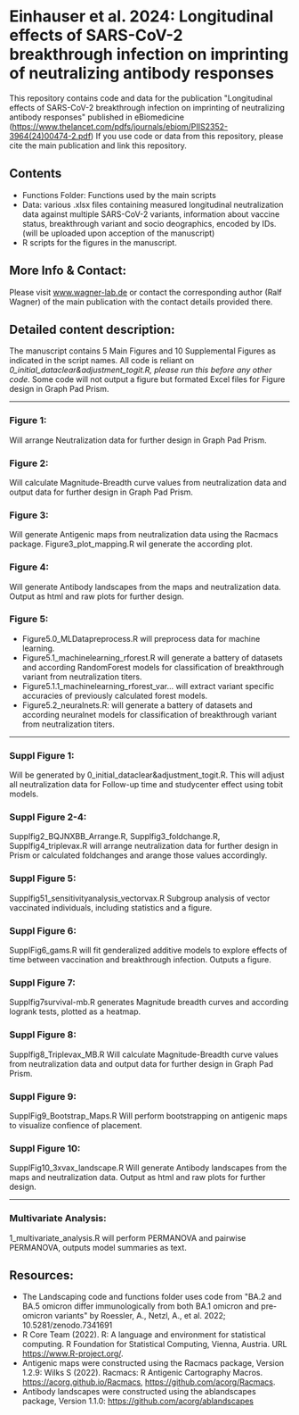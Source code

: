 # Einhauser et al. 2024: Longitudinal effects of SARS-CoV-2 breakthrough infection on imprinting of neutralizing antibody responses
This repository contains code and data for the publication "Longitudinal effects of SARS-CoV-2 breakthrough infection on imprinting of neutralizing antibody responses" published in eBiomedicine (https://www.thelancet.com/pdfs/journals/ebiom/PIIS2352-3964(24)00474-2.pdf)
If you use code or data from this repository, please cite the main publication and link this repository.

## Contents
* Functions Folder: Functions used by the main scripts
* Data: various .xlsx files containing measured longitudinal neutralization data against multiple SARS-CoV-2 variants, information about vaccine status, breakthrough variant and socio deographics, encoded by IDs. (will be uploaded upon acception of the manuscript)
* R scripts for the figures in the manuscript.
## More Info & Contact:
Please visit www.wagner-lab.de or contact the corresponding author (Ralf Wagner) of the main publication with the contact details provided there.

## Detailed content description:
The manuscript contains 5 Main Figures and 10 Supplemental Figures as indicated in the script names. 
All code is reliant on *0_initial_dataclear&adjustment_togit.R, please run this before any other code*.
Some code will not output a figure but formated Excel files for Figure design in Graph Pad Prism.

---
### Figure 1:
Will arrange Neutralization data for further design in Graph Pad Prism.
### Figure 2:
Will calculate Magnitude-Breadth curve values from neutralization data and output data for further design in Graph Pad Prism.
### Figure 3:
Will generate Antigenic maps from neutralization data using the Racmacs package. Figure3_plot_mapping.R wil generate the according plot.
### Figure 4:
Will generate Antibody landscapes from the maps and neutralization data. Output as html and raw plots for further design.
### Figure 5:
* Figure5.0_MLDatapreprocess.R will preprocess data for machine learning.
* Figure5.1_machinelearning_rforest.R will generate a battery of datasets and according RandomForest models for classification of breakthrough variant from neutralization titers.
* Figure5.1.1_machinelearning_rforest_var... will extract variant specific accuracies of previously calculated forest models.
* Figure5.2_neuralnets.R: will generate a battery of datasets and according neuralnet models for classification of breakthrough variant from neutralization titers.
---
### Suppl Figure 1:
Will be generated by 0_initial_dataclear&adjustment_togit.R. This will adjust all neutralization data for Follow-up time and studycenter effect using tobit models.
### Suppl Figure 2-4:
Supplfig2_BQJNXBB_Arrange.R, Supplfig3_foldchange.R, Supplfig4_triplevax.R will arrange neutralization data for further design in Prism or calculated foldchanges and arange those values accordingly.
### Suppl Figure 5:
Supplfig51_sensitivityanalysis_vectorvax.R Subgroup analysis of vector vaccinated individuals, including statistics and a figure.
### Suppl Figure 6:
SupplFig6_gams.R will fit genderalized additive models to explore effects of time between vaccination and breakthrough infection. Outputs a figure.
### Suppl Figure 7:
Supplfig7survival-mb.R generates Magnitude breadth curves and according logrank tests, plotted as a heatmap. 
### Suppl Figure 8:
Supplfig8_Triplevax_MB.R Will calculate Magnitude-Breadth curve values from neutralization data and output data for further design in Graph Pad Prism.
### Suppl Figure 9:
SupplFig9_Bootstrap_Maps.R Will perform bootstrapping on antigenic maps to visualize confience of placement.
### Suppl Figure 10:
SupplFig10_3xvax_landscape.R Will generate Antibody landscapes from the maps and neutralization data. Output as html and raw plots for further design.

---
### Multivariate Analysis:
1_multivariate_analysis.R will perform PERMANOVA and pairwise PERMANOVA, outputs model summaries as text.

## Resources:
* The Landscaping code and functions folder uses code from "BA.2 and BA.5 omicron differ immunologically from both BA.1 omicron and pre-omicron variants" by Roessler, A., Netzl, A., et al. 2022; 10.5281/zenodo.7341691
* R Core Team (2022). R: A language and environment for statistical computing. R Foundation for Statistical Computing, Vienna, Austria. URL https://www.R-project.org/.
* Antigenic maps were constructed using the Racmacs package, Version 1.2.9: Wilks S (2022). Racmacs: R Antigenic Cartography Macros. https://acorg.github.io/Racmacs, https://github.com/acorg/Racmacs.
* Antibody landscapes were constructed using the ablandscapes package, Version 1.1.0: https://github.com/acorg/ablandscapes
